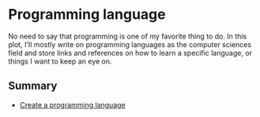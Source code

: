 # Programming language

No need to say that programming is one of my favorite thing to do. In this plot, I'll mostly write on programming languages as the computer sciences field and store links and references on how to learn a specific language, or things I want to keep an eye on. 

## Summary

- [Create a programming language](create_programming_language.md)


